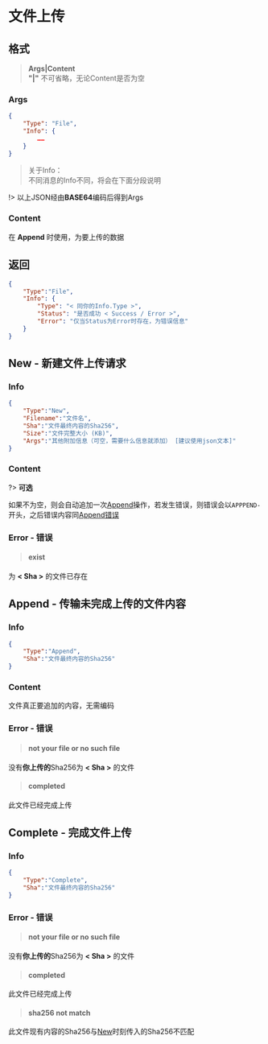 # 文件上传

## 格式

> **Args|Content**  
> **"|"** 不可省略，无论Content是否为空

### Args
```json
{
    "Type": "File",
    "Info": {
        ……
    }
}
```

> 关于Info：  
> 不同消息的Info不同，将会在下面分段说明

!> 以上JSON经由**BASE64**编码后得到Args
### Content
在 **Append** 时使用，为要上传的数据

## 返回

```json
{
    "Type":"File",
    "Info": {
        "Type": "< 同你的Info.Type >",
        "Status": "是否成功 < Success / Error >",
        "Error": "仅当Status为Error时存在，为错误信息"
    }
}
```

## New - 新建文件上传请求

### Info  

```json
{
    "Type":"New",
    "Filename":"文件名",
    "Sha":"文件最终内容的Sha256",
    "Size":"文件完整大小 (KB)",
    "Args":"其他附加信息（可空，需要什么信息就添加） [建议使用json文本]"
}
```

### Content
?> **可选**  

如果不为空，则会自动追加一次[Append](/fileUpload#append-传输未完成上传的文件内容)操作，若发生错误，则错误会以```APPPEND-```开头，之后错误内容同[Append错误](/fileUpload#error-错误-1)

### Error - 错误

> #### exist

为 **< Sha >** 的文件已存在

## Append - 传输未完成上传的文件内容

### Info  

```json
{
    "Type":"Append",
    "Sha":"文件最终内容的Sha256"
}
```

### Content

文件真正要追加的内容，无需编码

### Error - 错误

> #### not your file or no such file

没有**你上传的**Sha256为 **< Sha >** 的文件

> #### completed

此文件已经完成上传

## Complete - 完成文件上传

### Info  

```json
{
    "Type":"Complete",
    "Sha":"文件最终内容的Sha256"
}
```

### Error - 错误

> #### not your file or no such file

没有**你上传的**Sha256为 **< Sha >** 的文件

> #### completed

此文件已经完成上传

> #### sha256 not match

此文件现有内容的Sha256与[New](/fileUpload#new-新建文件上传请求)时刻传入的Sha256不匹配
